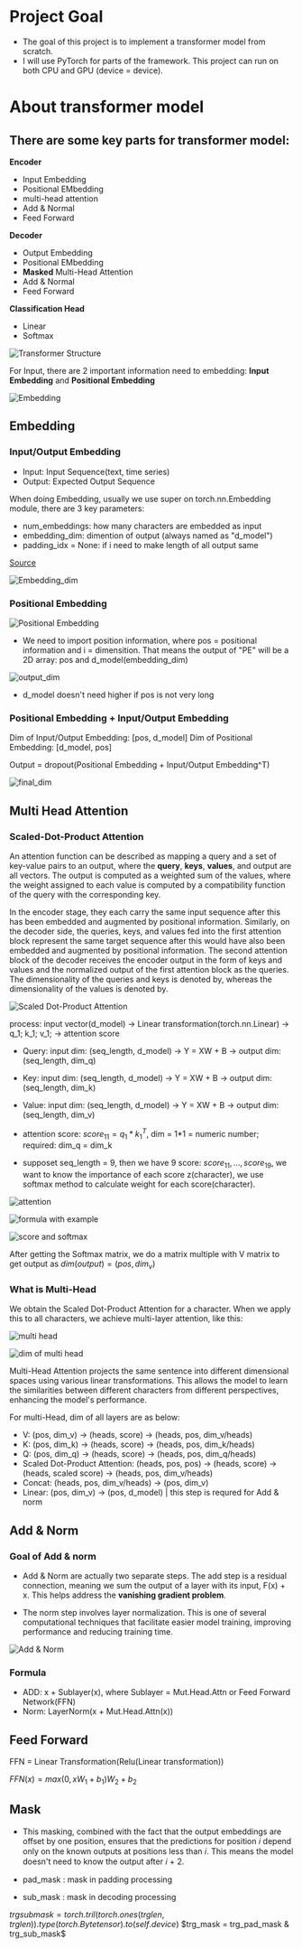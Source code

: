 # Project Goal

- The goal of this project is to implement a transformer model from scratch.
- I will use PyTorch for parts of the framework. This project can run on both CPU and GPU (device = device).

# About transformer model

## There are some key parts for transformer model:

**Encoder**
- Input Embedding
- Positional EMbedding
- multi-head attention
- Add & Normal
- Feed Forward

**Decoder**
- Output Embedding
- Positional EMbedding
- **Masked** Multi-Head Attention
- Add & Normal
- Feed Forward

**Classification Head**
- Linear
- Softmax

![Transformer Structure](/pic/image.png)

For Input, there are 2 important information need to embedding: **Input Embedding** and **Positional Embedding**

![Embedding](/pic/image-1.png)

## Embedding

### Input/Output Embedding

- Input: Input Sequence(text, time series)
- Output: Expected Output Sequence

When doing Embedding, usually we use super on torch.nn.Embedding module, there are 3 key parameters:

- num_embeddings: how many characters are embedded as input
- embedding_dim: dimention of output (always named as "d_model")
- padding_idx = None: if i need to make length of all output same

[Source](https://pytorch.org/docs/stable/generated/torch.nn.Embedding.html)

![Embedding_dim](/pic/embedding_dim.png)


### Positional Embedding


![Positional Embedding](/pic/Position_Embedding.png)

- We need to import position information, where pos = positional information and i = dimensition. That means the output of "PE" will be a 2D array: pos and d_model(embedding_dim)

![output_dim](/pic/output_dim.png)

- d_model doesn't need higher if pos is not very long


### Positional Embedding + Input/Output Embedding

Dim of Input/Output Embedding: \[pos, d_model\]
Dim of Positional Embedding: \[d_model, pos\]

Output = dropout(Positional Embedding + Input/Output Embedding^T)

![final_dim](/pic/final_dim.png)


## Multi Head Attention

### Scaled-Dot-Product Attention

An attention function can be described as mapping a query and a set of key-value pairs to an output, where the **query**, **keys**, **values**, and output are all vectors. The output is computed as a weighted sum of the values, where the weight assigned to each value is computed by a compatibility function of the query with the corresponding key.

In the encoder stage, they each carry the same input sequence after this has been embedded and augmented by positional information. Similarly, on the decoder side, the queries, keys, and values fed into the first attention block represent the same target sequence after this would have also been embedded and augmented by positional information. The second attention block of the decoder receives the encoder output in the form of keys and values and the normalized output of the first attention block as the queries. The dimensionality of the queries and keys is denoted by, whereas the dimensionality of the values is denoted by.

![Scaled Dot-Product Attention](/pic/Scaled_Dot_Product_Attention.png)

process: input vector(d_model) -> Linear transformation(torch.nn.Linear) -> q_1; k_1; v_1; -> attention score

- Query: input dim: (seq_length, d_model) -> Y = XW + B -> output dim: (seq_length, dim_q)
- Key: input dim: (seq_length, d_model) -> Y = XW + B -> output dim: (seq_length, dim_k)
- Value: input dim: (seq_length, d_model) -> Y = XW + B -> output dim: (seq_length, dim_v)

- attention score: $score_{11} = q_1*k_1^T$, dim = 1*1 = numeric number; required: dim_q = dim_k

- supposet seq_length = 9, then we have 9 score: $score_{11}, ..., score_{19}$, we want to know the importance of each score z(character), we use softmax method to calculate weight for each score(character).

![attention](/pic/attention.png)

![formula with example](/pic/formula_with_example.png)

![score and softmax](/pic/score_and_softmax.png)

After getting the Softmax matrix, we do a matrix multiple with V matrix to get output as $dim(output) = (pos, dim_v)$


### What is Multi-Head

We obtain the Scaled Dot-Product Attention for a character. When we apply this to all characters, we achieve multi-layer attention, like this:

![multi head](/pic/multi_head.png)

![dim of multi head](/pic/multi_head_dim.png)

Multi-Head Attention projects the same sentence into different dimensional spaces using various linear transformations. This allows the model to learn the similarities between different characters from different perspectives, enhancing the model's performance.

For multi-Head, dim of all layers are as below:

- V: (pos, dim_v) -> (heads, score) -> (heads, pos, dim_v/heads)
- K: (pos, dim_k) -> (heads, score) -> (heads, pos, dim_k/heads)
- Q: (pos, dim_q) -> (heads, score) -> (heads, pos, dim_q/heads)
- Scaled Dot-Product Attention: (heads, pos, pos) -> (heads, score) -> (heads, scaled score) -> (heads, pos, dim_v/heads)
- Concat: (heads, pos, dim_v/heads) -> (pos, dim_v)
- Linear: (pos, dim_v) -> (pos, d_model) | this step is requred for Add & norm


## Add & Norm

### Goal of Add & norm

- Add & Norm are actually two separate steps. The add step is a residual connection, meaning we sum the output of a layer with its input, F(x) + x. This helps address the **vanishing gradient problem**.

- The norm step involves layer normalization. This is one of several computational techniques that facilitate easier model training, improving performance and reducing training time.

![Add & Norm](/pic/Add_Norm.png)

### Formula

- ADD: x + Sublayer(x), where Sublayer = Mut.Head.Attn or Feed Forward Network(FFN)
- Norm: LayerNorm(x + Mut.Head.Attn(x))


## Feed Forward

FFN = Linear Transformation(Relu(Linear transformation))

$FFN(x) = max(0, xW_1+b_1)W_2+b_2$


## Mask

- This masking, combined with the fact that the output embeddings are offset by one position, ensures that the predictions for position 𝑖 depend only on the known outputs at positions less than 𝑖. This means the model doesn't need to know the output after 𝑖 + 2.

- pad_mask : mask in padding processing
- sub_mask : mask in decoding processing

$trg sub mask = torch.tril(torch.ones(trg len, trg len)).type(torch.Bytetensor).to(self.device)$
$trg_mask = trg_pad_mask & trg_sub_mask$